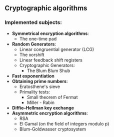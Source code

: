 ## Cryptographic algorithms

### Implemented subjects:
  - **Symmetrical encryption algorithms**:
    - The one-time pad
  - **Random Generators**:  
      - Linear congruential generator (LCG)
      - The xorshift
      - Linear feedback shift registers
      - Cryptographic Generators:
           - The Blum Blum Shub
- **Fast exponentiation**
- **Obtaining prime numbers**:
  - Eratosthene's sieve
  - Primality tests:
    - Small theorem of Fermat
    - Miller - Rabin
- **Diffie–Hellman key exchange**
- **Asymmetric encryption algorithms**:
  - RSA
  - El Gamal (on the field of integers modulo p) 
  - Blum-Goldwasser cryptosystem
